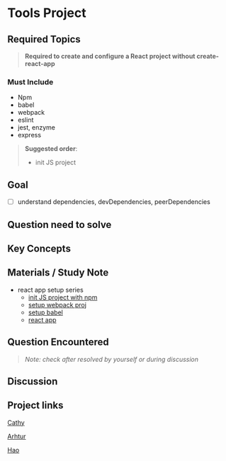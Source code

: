 # **Tools Project**

## **Required Topics**

>**Required to create and configure a React project without create-react-app**

### **Must Include**

- Npm
- babel
- webpack
- eslint
- jest, enzyme
- express

> **Suggested order**:
>
> - init JS project

## **Goal**

- [ ] understand dependencies, devDependencies, peerDependencies

## **Question need to solve**

## **Key Concepts**

## **Materials / Study Note**

- react app setup series
  - [init JS project with npm](https://www.robinwieruch.de/javascript-project-setup-tutorial)
  - [setup webpack proj](https://www.robinwieruch.de/webpack-setup-tutorial/)
  - [setup babel](https://www.robinwieruch.de/webpack-babel-setup-tutorial/)
  - [react app](https://www.robinwieruch.de/minimal-react-webpack-babel-setup)

## **Question Encountered**

>*Note: check after resolved by yourself or during discussion*

## **Discussion**

## **Project links**

[Cathy](~~)

[Arhtur](~~)

[Hao](~~)
